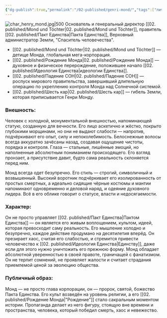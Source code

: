 ```yaml
---
{"dg-publish":true,"permalink":"/02-published/genri-mond/","tags":["личность"]}
---
```


![char_henry_mond.jpg|500](/img/user/09.%20files/char_henry_mond.jpg)
Основатель и генеральный директор [[02. published/Mond und Töchter\|02. published/Mond und Töchter]], правитель [[02. published/Пакт Единства\|Пакта Единства]], Верховный администратор Земли, "Спаситель человечества".

- [[02. published/Mond und Töchter\|02. published/Mond und Töchter]] — детище Монда, глобальная мега-корпорация. 
- [[02. published/Рождение Монда\|02. published/Рождение Монда]] — духовное и физическое перерождение, положившее начало [[02. published/Идеология Единства\|идеологии Единства]].
- [[02. published/Падение СОН\|02. published/Падение СОН]] — роспуск мирового правительства, завершивший длительную операцию по укреплению контроля Монда над Солнечной системой.
- [[02. published/Шесть кар\|02. published/Шесть кар]] — гибель Земли, которая приписывается Генри Монду. 
### Внешность: 
Человек с холодной, монументальной внешностью, напоминающей статую, созданную для вечности. Его лицо аскетично и жёстко, покрыто глубокими морщинами, но они не выдают слабости — напротив, подчёркивают его опыт, силу и непоколебимость. Белоснежные волосы всегда аккуратно зачёсаны назад, создавая ощущение чистоты, порядка и контроля. Глаза — стальные, лишённые эмоций, но наполненные абсолютным пониманием происходящего. Его взгляд пронзает, а присутствие давит, будто сама реальность склоняется перед ним.

Монд всегда одет безупречно. Его стиль — строгий, символичный и возвышенный. Высокий воротник подчёркивает его изолированность от простых смертных, а идеально сидящие чёрные костюмы и мантии напоминают одновременно и деловой наряд, и одеяние духовного лидера. Всё в его облике говорит о статусе, власти и недосягаемости.

### Характер: 
Он не просто управляет [[02. published/Пакт Единства\|Пактом Единства]] — он является его живым воплощением, культом, идеей, которая превосходит саму реальность. Его мышление холодно и безупречно, каждое действие продумано на десятилетия вперёд. Он презирает хаос, считая его слабостью, и стремится привести человечество к [[02. published/Идеология Единства\|Единству]], даже если для этого нужно уничтожить его прежнюю форму. Монд обладает абсолютной уверенностью в своей правоте, граничащей с фанатизмом. Он не терпит сомнений, не проявляет жалости и считает страдания приемлемой ценой за эволюцию общества.

### Публичный образ: 
Монд — не просто глава корпорации, он — пророк, святой, божество Пакта Единства. Его культ возведён на уровень религии, а его [[02. published/Рождение Монда\|"Рождение"]] стало сакральным моментом истории. Пропаганда делает из него фигуру, стоящую вне времени и пространства, человека, который победил смерть, хаос и невежество.